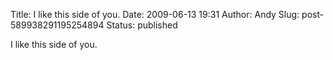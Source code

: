 Title: I like this side of you.
Date: 2009-06-13 19:31
Author: Andy
Slug: post-589938291195254894
Status: published

I like this side of you.
